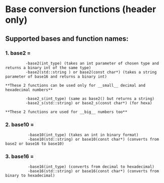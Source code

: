 # Base conversion functions (header only)
## Supported bases and function names:
### 1. base2 =  
             -base2(int_type) (takes an int parameter of chosen type and returns a binary int of the same type)
             -base2(std::string ) or base2(const char*) (takes a string parameter of base16 and returns a binary int)

    **These 2 functions can be used only for __small__ decimal and hexadecimal numbers**

             -base2_s(int_type) (same as base2() but returns a string)
             -base2_s(std::string) or base2_s(const char*) (for hexa)

    **These 2 functions are used for __big__ numbers too**

### 2. base10 =
              -base10(int_type) (takes an int in binary format)
              -base10(std::string) or base10(const char*) (converts from base2 or base16 to base10)
### 3. base16 = 
              -base16(int_type) (converts from decimal to hexadecimal)
              -base16(std::string) or base16(const char*) (converts from binary to hexadecimal)

